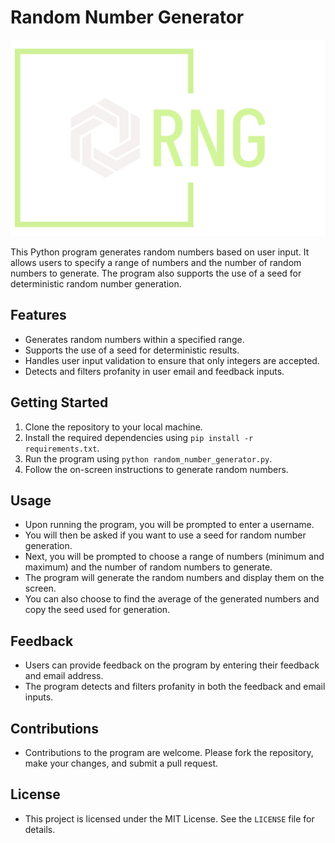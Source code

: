 # Random Number Generator
![logo](/noncode/logo.png)

This Python program generates random numbers based on user input. It allows users to specify a range of numbers and the number of random numbers to generate. The program also supports the use of a seed for deterministic random number generation.

## Features

- Generates random numbers within a specified range.
- Supports the use of a seed for deterministic results.
- Handles user input validation to ensure that only integers are accepted.
- Detects and filters profanity in user email and feedback inputs.

## Getting Started

1. Clone the repository to your local machine.
2. Install the required dependencies using `pip install -r requirements.txt`.
3. Run the program using `python random_number_generator.py`.
4. Follow the on-screen instructions to generate random numbers.

## Usage

- Upon running the program, you will be prompted to enter a username.
- You will then be asked if you want to use a seed for random number generation.
- Next, you will be prompted to choose a range of numbers (minimum and maximum) and the number of random numbers to generate.
- The program will generate the random numbers and display them on the screen.
- You can also choose to find the average of the generated numbers and copy the seed used for generation.

## Feedback

- Users can provide feedback on the program by entering their feedback and email address.
- The program detects and filters profanity in both the feedback and email inputs.

## Contributions

- Contributions to the program are welcome. Please fork the repository, make your changes, and submit a pull request.

## License

- This project is licensed under the MIT License. See the `LICENSE` file for details.
